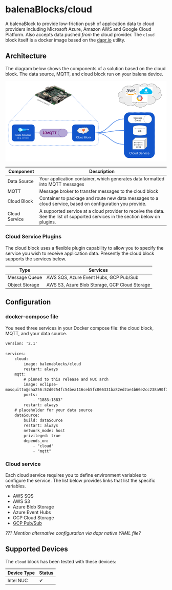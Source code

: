 # balenaBlocks/cloud #
A balenaBlock to provide low-friction push of application data to cloud providers including Microsoft Azure, Amazon AWS and Google Cloud Platform. Also accepts data pushed *from* the cloud provider. The `cloud` block itself is a docker image based on the [dapr.io](https://dapr.io/) utility.


## Architecture

The diagram below shows the components of a solution based on the cloud block. The data source, MQTT, and cloud block run on your balena device.

![Architecture](architecture.png)

|  Component   | Description                                                                                  |
|--------------|----------------------------------------------------------------------------------------------|
| Data Source  | Your application container, which generates data formatted into MQTT messages                |
| MQTT         | Message broker to transfer messages to the cloud block                                       |
| Cloud Block  | Container to package and route new data messages to a cloud service, based on configuration you provide.|
| Cloud Service| A supported service at a cloud provider to receive the data. See the list of supported services in the section below on plugins.                                  |


### Cloud Service Plugins

The cloud block uses a flexible plugin capability to allow you to specify the service you wish to receive application data. Presently the cloud block supports the services below.

| Type              | Services      |
|-------------------|---------------|
| Message Queue     | AWS SQS, Azure Event Hubs, GCP Pub/Sub |
| Object Storage    | AWS S3, Azure Blob Storage, GCP Cloud Storage |

## Configuration

### docker-compose file

You need three services in your Docker compose file: the cloud block, MQTT, and your data source.

```
version: '2.1'

services:
    cloud:
        image: balenablocks/cloud
        restart: always
    mqtt:
        # pinned to this release and NUC arch
        image: eclipse-mosquitto@sha256:52d0254fc54bea116ceb5fc066331ba82ed2ae4b66e2cc238a90f708439b32d7
        ports:
            - "1883:1883"
        restart: always
    # placeholder for your data source
    dataSource:
        build: dataSource
        restart: always
        network_mode: host
        privileged: true
        depends_on:
            - "cloud"
            - "mqtt"
```

### Cloud service

Each cloud service requires you to define environment variables to configure the service. The list below provides links that list the specific variables.

* AWS SQS
* AWS S3
* Azure Blob Storage
* Azure Event Hubs
* GCP Cloud Storage
* [GCP Pub/Sub](doc/GcpPubsubOutputVars.md)


*??? Mention alternative configuration via dapr native YAML file?*

## Supported Devices

The `cloud` block has been tested with these devices:

| Device Type  | Status |
| ------------- | ------------- |
| Intel NUC | ✔ |

